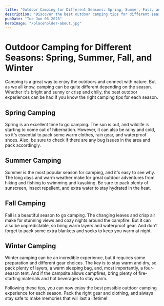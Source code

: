 ```yaml
---
title: "Outdoor Camping for Different Seasons: Spring, Summer, Fall, and Winter"
description: "Discover the best outdoor camping tips for different seasons. Explore the beauty of nature in Spring, Summer, Fall, and Winter. Plan your camping trip with ease and enjoy the great outdoors. Read our guide now!"
pubDate: "Tue Jun 06 2023"
heroImage: "/placeholder-about.jpg"
---
```


# Outdoor Camping for Different Seasons: Spring, Summer, Fall, and Winter

Camping is a great way to enjoy the outdoors and connect with nature. But as we all know, camping can be quite different depending on the season. Whether it&#39;s bright and sunny or crisp and chilly, the best outdoor experiences can be had if you know the right camping tips for each season.

## Spring Camping

Spring is an excellent time to go camping. The sun is out, and wildlife is starting to come out of hibernation. However, it can also be rainy and cold, so it&#39;s essential to pack some warm clothes, rain gear, and waterproof shoes. Also, be sure to check if there are any bug issues in the area and pack accordingly.

## Summer Camping

Summer is the most popular season for camping, and it&#39;s easy to see why. The long days and warm weather make for great outdoor adventures from hiking and fishing to swimming and kayaking. Be sure to pack plenty of sunscreen, insect repellent, and extra water to stay hydrated in the heat.

## Fall Camping

Fall is a beautiful season to go camping. The changing leaves and crisp air make for stunning views and cozy nights around the campfire. But it can also be unpredictable, so bring warm layers and waterproof gear. And don&#39;t forget to pack some extra blankets and socks to keep you warm at night.

## Winter Camping

Winter camping can be an incredible experience, but it requires some preparation and different gear choices. The key is to stay warm and dry, so pack plenty of layers, a warm sleeping bag, and, most importantly, a four-season tent. And if the campsite allows campfires, bring plenty of fire-starting materials and hot beverages to stay warm.

Following these tips, you can now enjoy the best possible outdoor camping experience for each season. Pack the right gear and clothing, and always stay safe to make memories that will last a lifetime!